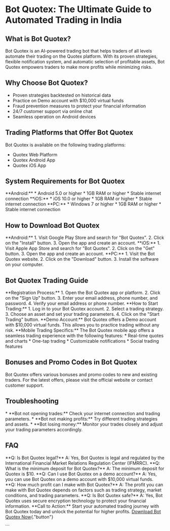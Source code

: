 # Bot Quotex: The Ultimate Guide to Automated Trading in India

## What is Bot Quotex?

Bot Quotex is an AI-powered trading bot that helps traders of all levels
automate their trading on the Quotex platform. With its proven
strategies, flexible notification system, and automatic selection of
profitable assets, Bot Quotex empowers traders to make more profits
while minimizing risks.

## Why Choose Bot Quotex?

-   Proven strategies backtested on historical data
-   Practice on Demo account with \$10,000 virtual funds
-   Fraud prevention measures to protect your financial information
-   24/7 customer support via online chat
-   Seamless operation on Android devices

## Trading Platforms that Offer Bot Quotex

Bot Quotex is available on the following trading platforms:

-   Quotex Web Platform
-   Quotex Android App
-   Quotex iOS App

## System Requirements for Bot Quotex

\*\*Android:\*\* \* Android 5.0 or higher \* 1GB RAM or higher \* Stable
internet connection \*\*iOS:\*\* \* iOS 10.0 or higher \* 1GB RAM or
higher \* Stable internet connection \*\*PC:\*\* \* Windows 7 or higher
\* 1GB RAM or higher \* Stable internet connection

## How to Download Bot Quotex

\*\*Android:\*\* 1. Visit Google Play Store and search for "Bot
Quotex". 2. Click on the "Install" button. 3. Open the app and
create an account. \*\*iOS:\*\* 1. Visit Apple App Store and search for
"Bot Quotex". 2. Click on the "Get" button. 3. Open the app
and create an account. \*\*PC:\*\* 1. Visit the Bot Quotex website. 2.
Click on the "Download" button. 3. Install the software on your
computer.

## Bot Quotex Trading Guide

\*\*Registration Process:\*\* 1. Open the Bot Quotex app or platform. 2.
Click on the "Sign Up" button. 3. Enter your email address, phone
number, and password. 4. Verify your email address or phone number.
\*\*How to Start Trading:\*\* 1. Log in to your Bot Quotex account. 2.
Select a trading strategy. 3. Choose an asset and set your trading
parameters. 4. Click on the "Start Trading" button. \*\*Demo
Account:\*\* Bot Quotex offers a Demo account with \$10,000 virtual
funds. This allows you to practice trading without any risk. \*\*Mobile
Trading Specifics:\*\* The Bot Quotex mobile app offers a seamless
trading experience with the following features: \* Real-time quotes and
charts \* One-tap trading \* Customizable notifications \* Social
trading features

## Bonuses and Promo Codes in Bot Quotex

Bot Quotex offers various bonuses and promo codes to new and existing
traders. For the latest offers, please visit the official website or
contact customer support.

## Troubleshooting

\* \*\*Bot not opening trades:\*\* Check your internet connection and
trading parameters. \* \*\*Bot not making profits:\*\* Try different
trading strategies and assets. \* \*\*Bot losing money:\*\* Monitor your
trades closely and adjust your trading parameters accordingly.

## FAQ

\*\*Q: Is Bot Quotex legal?\*\* A: Yes, Bot Quotex is legal and
regulated by the International Financial Market Relations Regulation
Center (IFMRRC). \*\*Q: What is the minimum deposit for Bot Quotex?\*\*
A: The minimum deposit for Quotex is \$10. \*\*Q: Can I use Bot Quotex
on a demo account?\*\* A: Yes, you can use Bot Quotex on a demo account
with \$10,000 virtual funds. \*\*Q: How much profit can I make with Bot
Quotex?\*\* A: The profit you can make with Bot Quotex depends on
factors such as trading strategy, market conditions, and trading
parameters. \*\*Q: Is Bot Quotex safe?\*\* A: Yes, Bot Quotex uses
secure encryption technology to protect your financial information.
\*\*Call to Action:\*\* Start your automated trading journey with Bot
Quotex today and unlock the potential for higher profits. [Download Bot
Quotex Now](\%22https://traff.sbs/brokerqxlid\%22){."button"}

\`\`\`

